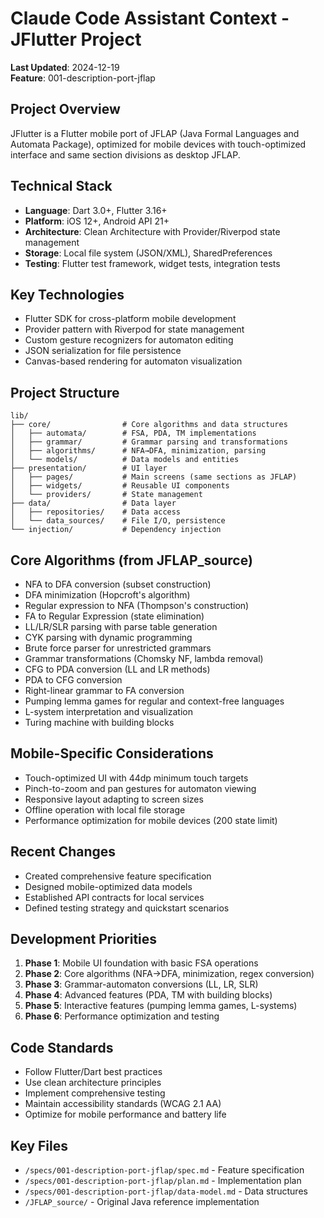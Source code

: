 # Claude Code Assistant Context - JFlutter Project

**Last Updated**: 2024-12-19  
**Feature**: 001-description-port-jflap

## Project Overview
JFlutter is a Flutter mobile port of JFLAP (Java Formal Languages and Automata Package), optimized for mobile devices with touch-optimized interface and same section divisions as desktop JFLAP.

## Technical Stack
- **Language**: Dart 3.0+, Flutter 3.16+
- **Platform**: iOS 12+, Android API 21+
- **Architecture**: Clean Architecture with Provider/Riverpod state management
- **Storage**: Local file system (JSON/XML), SharedPreferences
- **Testing**: Flutter test framework, widget tests, integration tests

## Key Technologies
- Flutter SDK for cross-platform mobile development
- Provider pattern with Riverpod for state management
- Custom gesture recognizers for automaton editing
- JSON serialization for file persistence
- Canvas-based rendering for automaton visualization

## Project Structure
```
lib/
├── core/                # Core algorithms and data structures
│   ├── automata/        # FSA, PDA, TM implementations
│   ├── grammar/         # Grammar parsing and transformations
│   ├── algorithms/      # NFA→DFA, minimization, parsing
│   └── models/          # Data models and entities
├── presentation/        # UI layer
│   ├── pages/           # Main screens (same sections as JFLAP)
│   ├── widgets/         # Reusable UI components
│   └── providers/       # State management
├── data/                # Data layer
│   ├── repositories/    # Data access
│   └── data_sources/    # File I/O, persistence
└── injection/           # Dependency injection
```

## Core Algorithms (from JFLAP_source)
- NFA to DFA conversion (subset construction)
- DFA minimization (Hopcroft's algorithm)
- Regular expression to NFA (Thompson's construction)
- FA to Regular Expression (state elimination)
- LL/LR/SLR parsing with parse table generation
- CYK parsing with dynamic programming
- Brute force parser for unrestricted grammars
- Grammar transformations (Chomsky NF, lambda removal)
- CFG to PDA conversion (LL and LR methods)
- PDA to CFG conversion
- Right-linear grammar to FA conversion
- Pumping lemma games for regular and context-free languages
- L-system interpretation and visualization
- Turing machine with building blocks

## Mobile-Specific Considerations
- Touch-optimized UI with 44dp minimum touch targets
- Pinch-to-zoom and pan gestures for automaton viewing
- Responsive layout adapting to screen sizes
- Offline operation with local file storage
- Performance optimization for mobile devices (200 state limit)

## Recent Changes
- Created comprehensive feature specification
- Designed mobile-optimized data models
- Established API contracts for local services
- Defined testing strategy and quickstart scenarios

## Development Priorities
1. **Phase 1**: Mobile UI foundation with basic FSA operations
2. **Phase 2**: Core algorithms (NFA→DFA, minimization, regex conversion)
3. **Phase 3**: Grammar-automaton conversions (LL, LR, SLR)
4. **Phase 4**: Advanced features (PDA, TM with building blocks)
5. **Phase 5**: Interactive features (pumping lemma games, L-systems)
6. **Phase 6**: Performance optimization and testing

## Code Standards
- Follow Flutter/Dart best practices
- Use clean architecture principles
- Implement comprehensive testing
- Maintain accessibility standards (WCAG 2.1 AA)
- Optimize for mobile performance and battery life

## Key Files
- `/specs/001-description-port-jflap/spec.md` - Feature specification
- `/specs/001-description-port-jflap/plan.md` - Implementation plan
- `/specs/001-description-port-jflap/data-model.md` - Data structures
- `/JFLAP_source/` - Original Java reference implementation